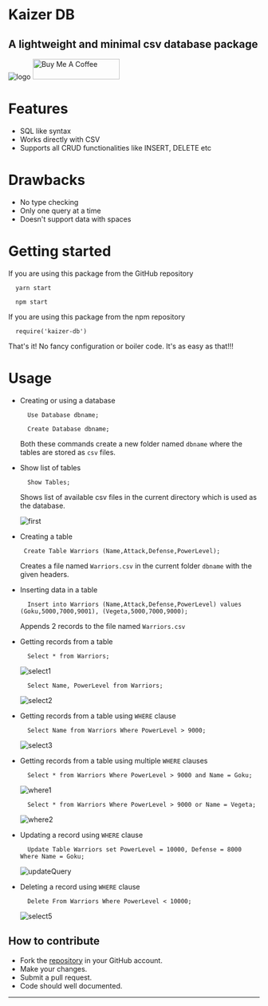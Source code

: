 # Kaizer DB
## A lightweight and minimal csv database package
![logo](https://github.com/DarkMortal/Kaizer-DB/assets/67017303/cc9882fe-6980-4fcd-b211-bcdb5ea8d034)
<a href="https://www.buymeacoffee.com/darkmortal" target="_blank"><img src="https://www.buymeacoffee.com/assets/img/custom_images/orange_img.png" alt="Buy Me A Coffee" style="height: 41px !important;width: 174px !important;"></a>
# Features
- SQL like syntax
- Works directly with CSV
- Supports all CRUD functionalities like INSERT, DELETE etc
# Drawbacks
- No type checking
- Only one query at a time
- Doesn't support data with spaces
# Getting started
  If you are using this package from the GitHub repository
  ```
    yarn start
  ```
  ```
    npm start
  ```
  If you are using this package from the npm repository
  ```
    require('kaizer-db')
  ```
  That's it! No fancy configuration or boiler code. It's as easy as that!!!
# Usage  
- Creating or using a database
  ```
    Use Database dbname;
  ```
  ```
    Create Database dbname;
  ```
  Both these commands create a new folder named ```dbname``` where the tables are stored as ```csv``` files.
- Show list of tables
  ```
    Show Tables;
  ```
  Shows list of available csv files in the current directory which is used as the database.
  
  ![first](https://github.com/DarkMortal/Kaizer-DB/assets/67017303/2006a7e7-0520-462c-8eac-67426b74605d)
- Creating a table
  ```
   Create Table Warriors (Name,Attack,Defense,PowerLevel);
  ```
  Creates a file named ```Warriors.csv``` in the current folder ```dbname``` with the given headers.
- Inserting data in a table
  ```
    Insert into Warriors (Name,Attack,Defense,PowerLevel) values (Goku,5000,7000,9001), (Vegeta,5000,7000,9000);
  ```
  Appends 2 records to the file named ```Warriors.csv```
- Getting records from a table
  ```
    Select * from Warriors;
  ```
  ![select1](https://github.com/DarkMortal/Kaizer-DB/assets/67017303/b3d27689-1abb-48b9-8f0a-ccd0cf3bb07c)
  ```
    Select Name, PowerLevel from Warriors;
  ```
  ![select2](https://github.com/DarkMortal/Kaizer-DB/assets/67017303/6b1c4dc2-2fb0-4255-86ae-333c859ab894)
- Getting records from a table using ```WHERE``` clause
  ```
    Select Name from Warriors Where PowerLevel > 9000;
  ```
  ![select3](https://github.com/DarkMortal/Kaizer-DB/assets/67017303/5c2061c0-22c5-4a62-945f-cd8005db062d)
- Getting records from a table using multiple ```WHERE``` clauses
  ```
    Select * from Warriors Where PowerLevel > 9000 and Name = Goku;
  ```
  ![where1](https://github.com/DarkMortal/Kaizer-DB/assets/67017303/c1f4c9cb-c021-444a-b442-e26bc4cc4f80)
  ```
    Select * from Warriors Where PowerLevel > 9000 or Name = Vegeta;
  ```
  ![where2](https://github.com/DarkMortal/Kaizer-DB/assets/67017303/ab74704e-74da-4f98-a556-20ad0eed7599)
- Updating a record using ```WHERE``` clause
  ```
    Update Table Warriors set PowerLevel = 10000, Defense = 8000 Where Name = Goku;
  ```
  ![updateQuery](https://github.com/DarkMortal/Kaizer-DB/assets/67017303/8d162f1d-4e86-47ad-82ea-a688d4fa5bd5)
- Deleting a record using ```WHERE``` clause

  ```
    Delete From Warriors Where PowerLevel < 10000;
  ```
  ![select5](https://github.com/DarkMortal/Kaizer-DB/assets/67017303/8929402f-e40d-4658-b849-ec95afffd4f0)
## How to contribute
- Fork the [repository](https://github.com/DarkMortal/Kaizer-DB/) in your GitHub account.
- Make your changes.
- Submit a pull request.
- Code should well documented.
***
